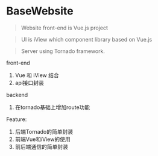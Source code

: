 # BaseWebsite

> Website front-end is Vue.js project

> UI is iView which component library based on Vue.js 

> Server using Tornado framework.

front-end
1. Vue 和 iView 结合
2. api接口封装

backend
1. 在tornado基础上增加route功能


Feature:
1. 后端Tornado的简单封装
2. 前端Vue和iView的使用
3. 前后端通信的简单封装
